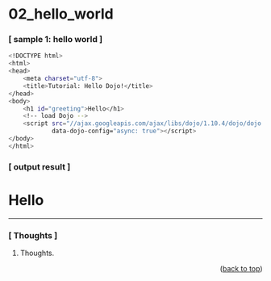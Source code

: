 <a name="topage"></a>

# 02_hello_world


### [ sample 1: hello world ]

```sh
<!DOCTYPE html>
<html>
<head>
    <meta charset="utf-8">
    <title>Tutorial: Hello Dojo!</title>
</head>
<body>
    <h1 id="greeting">Hello</h1>
    <!-- load Dojo -->
    <script src="//ajax.googleapis.com/ajax/libs/dojo/1.10.4/dojo/dojo.js"
            data-dojo-config="async: true"></script>
</body>
</html>
```

### [ output result ]

<h1 id="greeting">Hello</h1>

-----

### [ Thoughts ]

  1. Thoughts.


<p align="right">(<a href="#topage">back to top</a>)</p>
<br/>
<br/>
